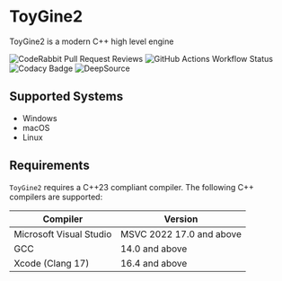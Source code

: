 # ToyGine2

ToyGine2 is a modern C++ high level engine

![CodeRabbit Pull Request Reviews](https://img.shields.io/coderabbit/prs/github/ToymanInteractive/toygine2?utm_source=oss&utm_medium=github&utm_campaign=ToymanInteractive%2Ftoygine2&labelColor=171717&color=FF570A&link=https%3A%2F%2Fcoderabbit.ai&label=CodeRabbit+Reviews)
![GitHub Actions Workflow Status](https://img.shields.io/github/actions/workflow/status/ToymanInteractive/toygine2/push.yaml?branch=main)
![Codacy Badge](https://app.codacy.com/project/badge/Grade/4c8233540e7c4e5f9715aaacfa36679f)
![DeepSource](https://app.deepsource.com/gh/ToymanInteractive/toygine2.svg/?label=active+issues&show_trend=true&token=VnVx7Ql_HnllN1_QgIN7C8Zy)

## Supported Systems

- Windows
- macOS
- Linux

## Requirements

`ToyGine2` requires a C++23 compliant compiler. The following C++ compilers are supported:

| Compiler                | Version                  |
| ----------------------- | ------------------------ |
| Microsoft Visual Studio | MSVC 2022 17.0 and above |
| GCC                     | 14.0 and above           |
| Xcode (Clang 17)        | 16.4 and above           |
